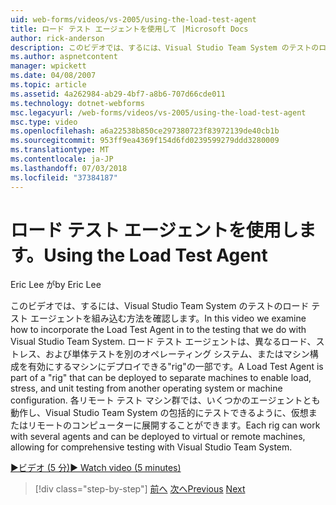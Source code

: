 ```yaml
---
uid: web-forms/videos/vs-2005/using-the-load-test-agent
title: ロード テスト エージェントを使用して |Microsoft Docs
author: rick-anderson
description: このビデオでは、するには、Visual Studio Team System のテストのロード テスト エージェントを組み込む方法を確認します。 ロード テスト エージェントの一部である、'.
ms.author: aspnetcontent
manager: wpickett
ms.date: 04/08/2007
ms.topic: article
ms.assetid: 4a262984-ab29-4bf7-a8b6-707d66cde011
ms.technology: dotnet-webforms
msc.legacyurl: /web-forms/videos/vs-2005/using-the-load-test-agent
msc.type: video
ms.openlocfilehash: a6a22538b850ce297380723f83972139de40cb1b
ms.sourcegitcommit: 953ff9ea4369f154d6fd0239599279ddd3280009
ms.translationtype: MT
ms.contentlocale: ja-JP
ms.lasthandoff: 07/03/2018
ms.locfileid: "37384187"
---
```

<a name="using-the-load-test-agent"></a><span data-ttu-id="329a6-104">ロード テスト エージェントを使用します。</span><span class="sxs-lookup"><span data-stu-id="329a6-104">Using the Load Test Agent</span></span>
====================
<span data-ttu-id="329a6-105">Eric Lee が</span><span class="sxs-lookup"><span data-stu-id="329a6-105">by Eric Lee</span></span>

<span data-ttu-id="329a6-106">このビデオでは、するには、Visual Studio Team System のテストのロード テスト エージェントを組み込む方法を確認します。</span><span class="sxs-lookup"><span data-stu-id="329a6-106">In this video we examine how to incorporate the Load Test Agent in to the testing that we do with Visual Studio Team System.</span></span> <span data-ttu-id="329a6-107">ロード テスト エージェントは、異なるロード、ストレス、および単体テストを別のオペレーティング システム、またはマシン構成を有効にするマシンにデプロイできる"rig"の一部です。</span><span class="sxs-lookup"><span data-stu-id="329a6-107">A Load Test Agent is part of a "rig" that can be deployed to separate machines to enable load, stress, and unit testing from another operating system or machine configuration.</span></span> <span data-ttu-id="329a6-108">各リモート テスト マシン群では、いくつかのエージェントとも動作し、Visual Studio Team System の包括的にテストできるように、仮想またはリモートのコンピューターに展開することができます。</span><span class="sxs-lookup"><span data-stu-id="329a6-108">Each rig can work with several agents and can be deployed to virtual or remote machines, allowing for comprehensive testing with Visual Studio Team System.</span></span>

[<span data-ttu-id="329a6-109">&#9654;ビデオ (5 分)</span><span class="sxs-lookup"><span data-stu-id="329a6-109">&#9654; Watch video (5 minutes)</span></span>](https://channel9.msdn.com/Blogs/ASP-NET-Site-Videos/using-the-load-test-agent)

> [!div class="step-by-step"]
> <span data-ttu-id="329a6-110">[前へ](the-effects-of-caching.md)
> [次へ](the-effects-of-viewstate.md)</span><span class="sxs-lookup"><span data-stu-id="329a6-110">[Previous](the-effects-of-caching.md)
[Next](the-effects-of-viewstate.md)</span></span>
